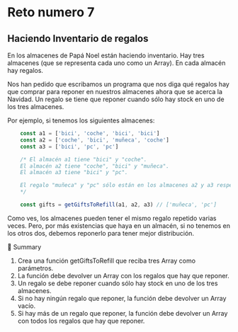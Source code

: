 # Reto numero 7
## Haciendo Inventario de regalos

En los almacenes de Papá Noel están haciendo inventario. Hay tres almacenes (que se representa cada uno como un Array). En cada almacén hay regalos.

Nos han pedido que escribamos un programa que nos diga qué regalos hay que comprar para reponer en nuestros almacenes ahora que se acerca la Navidad. Un regalo se tiene que reponer cuando sólo hay stock en uno de los tres almacenes.

Por ejemplo, si tenemos los siguientes almacenes:

```javascript
    const a1 = ['bici', 'coche', 'bici', 'bici']
    const a2 = ['coche', 'bici', 'muñeca', 'coche']
    const a3 = ['bici', 'pc', 'pc']

    /* El almacén a1 tiene "bici" y "coche".
    El almacén a2 tiene "coche", "bici" y "muñeca".
    El almacén a3 tiene "bici" y "pc".

    El regalo "muñeca" y "pc" sólo están en los almacenes a2 y a3 respectivamente.
    */

    const gifts = getGiftsToRefill(a1, a2, a3) // ['muñeca', 'pc']
```
Como ves, los almacenes pueden tener el mismo regalo repetido varias veces. Pero, por más existencias que haya en un almacén, si no tenemos en los otros dos, debemos reponerlo para tener mejor distribución.

📝 Summary
1. Crea una función getGiftsToRefill que reciba tres Array como parámetros.
2. La función debe devolver un Array con los regalos que hay que reponer.
3. Un regalo se debe reponer cuando sólo hay stock en uno de los tres almacenes.
4. Si no hay ningún regalo que reponer, la función debe devolver un Array vacío.
5. Si hay más de un regalo que reponer, la función debe devolver un Array con todos los regalos que hay que reponer.   